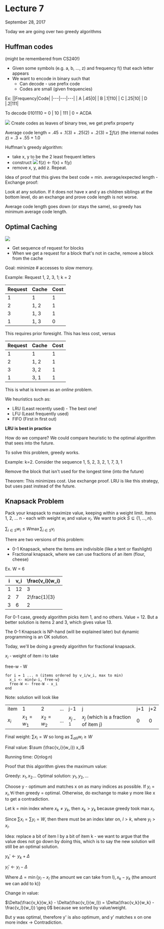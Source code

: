 # Lecture 7

September 28, 2017

Today we are going over two greedy algorithms

## Huffman codes
(might be remembered from CS240!)

* Given some symbols (e.g. a, b, ..., z) and frequency f() that each letter appears
* We want to encode in binary such that
	* Can decode - use prefix code
	* Codes are small (given frequencies)

Ex:
||Frequency|Code|
|---|---|---|
| A |.45|0|
| B |.1|110|
| C |.25|10|
| D |.2|111|

To decode 0101110 = 0 | 10 | 111 | 0 = ACDA

![](https://i.imgur.com/jxroyap.png) Create codes as leaves of binary tree, we get prefix property

Average code length = .45 + .1(3) + .25(2) + .2(3) = $\sum f(z)$ (the internal nodes z) = .3 + .55 + 1.0

Huffman's greedy algorithm:
* take x, y to be the 2 least frequent letters
* construct ![](https://i.imgur.com/LOVPSLl.png) f(z) <- f(x) + f(y)
* remove x, y, add z. Repeat.

Idea of proof that this gives the best code = min. average/expected length - Exchange proof:

Look at any solution. If it does not have x and y as children siblings at the bottom level, do an exchange and prove code length is not worse.

Average code length goes down (or stays the same), so greedy has minimum average code length.

## Optimal Caching

![](https://i.imgur.com/jc1PKiY.png)

* Get sequence of request for blocks
* When we get a request for a block that's not in cache, remove a block from the cache

Goal: minimize # accesses to slow memory.

Example: Request 1, 2, 3, 1; k = 2

| Request | Cache |Cost|
|---|---|--|
| 1 | 1|1|
|2| 1, 2|1|
|3|1, 3|1|
|1|1, 3| 0|

This requires prior foresight. This has less cost, versus

| Request | Cache |Cost|
|---|---|--|
| 1 | 1|1|
|2| 1, 2|1|
|3|3, 2|1|
|1|3, 1| 1|

This is what is known as an *online* problem.

We heuristics such as:
* LRU (Least recently used) - The best one!
* LFU (Least frequently used)
* FIFO (First in first out)

**LRU is best in practice**

How do we compare? We could compare heuristic to the optimal algorithm that sees into the future.

To solve this problem, greedy works.

Example: k=2. Consider the sequence 1, 5, 2, 3, 2, 1, 7, 3, 1

Remove the block that isn't used for the longest time (into the future)

Theorem: This minimizes cost. Use exchange proof. LRU is like this strategy, but uses past instead of the future.

## Knapsack Problem

Pack your knapsack to maximize value, keeping within a weight limit. Items 1, 2, ... n - each with weight $w_i$ and value $v_i$. We want to pick $S \subseteq \{1, ..., n\}$.

$\sum_{i \in S} w_i \leq W \max \sum_{i \in S} v_i$

There are two versions of this problem:
* 0-1 Knapsack, where the items are indivisible (like a tent or flashlight)
* Fractional knapsack, where we can use fractions of an item (flour, cheese)

Ex. W = 6

| i | v_i | \frac{v_i}{w_i}|
|---|---|--|
| 1 | 12 | 3|
| 2 | 7  | 2\frac{1}[3}|
| 3 | 6  | 2|

For 0-1 case, greedy algorithm picks item 1, and no others. Value = 12. But a better solution is items 2 and 3, which gives value 13.

The 0-1 Knapsack is NP-hand (will be explained later) but dynamic programming is an OK solution.

Today, we'll be doing a greedy algorithm for fractional knapsack.

$x_i$ - weight of item i to take

free-w - W

```
for i = 1 ... n (items ordered by v_i/w_i, max to min)
  x_i <- min{w-i, free-w}
  free-W <- free-W - x_i
end
```

Note: solution will look like

|||||||||
|---|---|---|---|---|---|---|---|
| item | 1 |2| ... | j-1| j| j+1| j+2 |
|$x_i$| $x_1 = w_1$ | $x_2 = w_2$ | ... | $x_{j-1}$ | $x_j$ (which is a fraction of item j) | 0 | 0 |


Final weight: $\sum x_i = W$ so long as $\sum_{all i} w_i \geq W$

Final value: $\sum (\frac{v_i}{w_i}) x_i$

Running time: $O(n \log n)$

Proof that this algorithm gives the maximum value:

Greedy: $x_1, x_2 ...$
Optimal solution: $y_1, y_2, ...$

Choose y - optimum and matches x on as many indices as possible. If $y_i = x_i, \forall i$ then greedy = optimal. Otherwise, do exchange to make y more like x to get a contradiction.

Let k = min index where $x_k \neq y_k$, then $x_k > y_k$ because greedy took max $x_i$.

Since $\sum x_i = \sum y_i = W$, then there must be an index later on, $l > k$, where $y_l > x_l$.

Idea: replace a bit of item l by a bit of item k - we want to argue that the value does not go down by doing this, which is to say the new solution will still be an optimal solution.

$y_k' \leftarrow y_k + \Delta$

$y_l' \leftarrow y_l - \Delta$

Where $\Delta = \min\{y_l - x_l \text{ (the amount we can take from l)}, x_k - y_k \text{ (the amount we can add to k)}\}$

Change in value:

$\Delta(\frac{v_k}{w_k} - \Delta(\frac{v_l}{w_l}) = \Delta(\frac{v_k}{w_k} - \frac{v_l}{w_l}) \geq 0$ because we sorted by value/weight.

But y was optimal, therefore y' is also optimum, and y' matches x on one more index -> Contradiction.